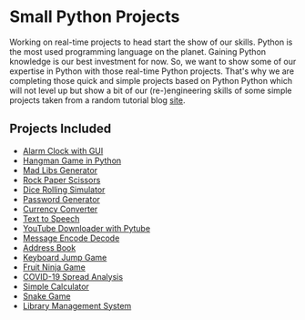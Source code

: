 # Small Python Projects

Working on real-time projects to head start the show of our skills. Python is the most used
programming language on the planet. Gaining Python knowledge is our best investment
for now. So, we want to show some of our expertise in Python with those real-time Python
projects. That's why we are completing those quick and simple projects based on Python
Python which will not level up but show a bit of our (re-)engineering skills 
of some simple projects taken from a random tutorial blog 
[site](https://data-flair.training/blogs/python-project-ideas/). 

## Projects Included 
* [Alarm Clock with GUI](alarm)
* [Hangman Game in Python](hanggame)
* [Mad Libs Generator](madlibs)
* [Rock Paper Scissors](rpsgame)
* [Dice Rolling Simulator](dice)
* [Password Generator](pwdgen)
* [Currency Converter](moneychanger)
* [Text to Speech](talker)
* [YouTube Downloader with Pytube](metube)
* [Message Encode Decode](edmessage)
* [Address Book](addbook)
* [Keyboard Jump Game](keyjump)
* [Fruit Ninja Game](ninjafruits)
* [COVID-19 Spread Analysis](sars2spread)
* [Simple Calculator](calcprog)
* [Snake Game](snaky)
* [Library Management System](booksys)

